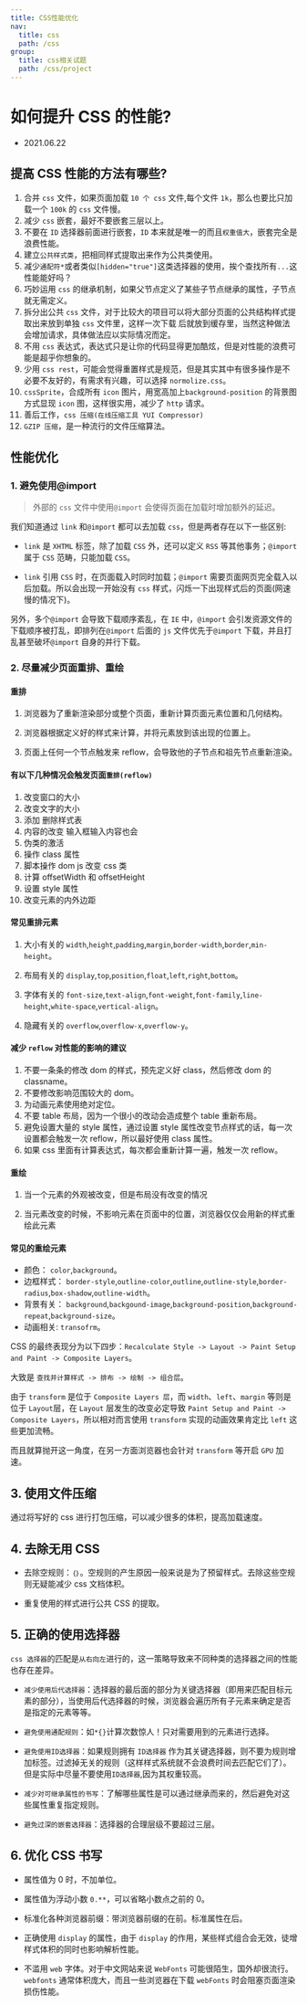 ```yaml
---
title: CSS性能优化
nav:
  title: css
  path: /css
group:
  title: css相关试题
  path: /css/project
---
```


# 如何提升 CSS 的性能?

- 2021.06.22

## 提高 CSS 性能的方法有哪些?

1. 合并 `css` 文件，如果页面加载 `10 个 css` 文件,每个文件 `1k`，那么也要比只加载一个 `100k` 的 `css` 文件慢。
2. 减少 `css` 嵌套，最好不要嵌套三层以上。
3. 不要在 `ID` 选择器前面进行嵌套，`ID` 本来就是唯一的而且`权重值大`，嵌套完全是浪费性能。
4. 建立`公共样式类`，把相同样式提取出来作为公共类使用。
5. 减少`通配符*`或者类似`[hidden="true"]`这类选择器的使用，挨个查找所有`...`这性能能好吗？
6. 巧妙运用 `css` 的继承机制，如果父节点定义了某些子节点继承的属性，子节点就无需定义。
7. 拆分出公共 `css` 文件，对于比较大的项目可以将大部分页面的公共结构样式提取出来放到单独 `css` 文件里，这样一次下载 后就放到缓存里，当然这种做法会增加请求，具体做法应以实际情况而定。
8. 不用 `css` 表达式，表达式只是让你的代码显得更加酷炫，但是对性能的浪费可能是超乎你想象的。
9. 少用 `css rest`，可能会觉得重置样式是规范，但是其实其中有很多操作是不必要不友好的，有需求有兴趣，可以选择 `normolize.css`。
10. `cssSprite`，合成所有 `icon` 图片，用宽高加上`background-position` 的背景图方式显现 `icon` 图，这样很实用，减少了 `http` 请求。
11. 善后工作，`css 压缩(在线压缩工具 YUI Compressor)`
12. `GZIP 压缩`，是一种流行的文件压缩算法。

## 性能优化

### 1. 避免使用@import

> 外部的 `css` 文件中使用`@import` 会使得页面在加载时增加额外的延迟。

我们知道通过 `link` 和`@import` 都可以去加载 `css`，但是两者存在以下一些区别:

- `link` 是 `XHTML` 标签，除了加载 `CSS` 外，还可以定义 `RSS` 等其他事务；`@import` 属于 `CSS` 范畴，只能加载 `CSS`。

- `link` 引用 `CSS` 时，在页面载入时同时加载；`@import` 需要页面网页完全载入以后加载。所以会出现一开始没有 `css` 样式，闪烁一下出现样式后的页面(网速慢的情况下)。

另外，多个`@import` 会导致下载顺序紊乱，在 `IE` 中，`@import` 会引发资源文件的下载顺序被打乱，即排列在`@import` 后面的 `js` 文件优先于`@import` 下载，并且打乱甚至破坏`@import` 自身的并行下载。

### 2. 尽量减少页面重排、重绘

#### 重排

1. 浏览器为了重新渲染部分或整个页面，重新计算页面元素位置和几何结构。

2. 浏览器根据定义好的样式来计算，并将元素放到该出现的位置上。

3. 页面上任何一个节点触发来 reflow，会导致他的子节点和祖先节点重新渲染。

#### 有以下几种情况会触发页面`重排(reflow)`

1. 改变窗口的大小
2. 改变文字的大小
3. 添加 删除样式表
4. 内容的改变 输入框输入内容也会
5. 伪类的激活
6. 操作 class 属性
7. 脚本操作 dom js 改变 css 类
8. 计算 offsetWidth 和 offsetHeight
9. 设置 style 属性
10. 改变元素的内外边距

#### 常见重排元素

1. 大小有关的 `width`,`height`,`padding`,`margin`,`border-width`,`border`,`min-height`。

2. 布局有关的 `display`,`top`,`position`,`float`,`left`,`right`,`bottom`。

3. 字体有关的 `font-size`,`text-align`,`font-weight`,`font-family`,`line-height`,`white-space`,`vertical-align`。

4. 隐藏有关的 `overflow`,`overflow-x`,`overflow-y`。

#### 减少 `reflow` 对性能的影响的建议

1. 不要一条条的修改 dom 的样式，预先定义好 class，然后修改 dom 的 classname。
2. 不要修改影响范围较大的 dom。
3. 为动画元素使用绝对定位。
4. 不要 table 布局，因为一个很小的改动会造成整个 table 重新布局。
5. 避免设置大量的 style 属性，通过设置 style 属性改变节点样式的话，每一次设置都会触发一次 reflow，所以最好使用 class 属性。
6. 如果 css 里面有计算表达式，每次都会重新计算一遍，触发一次 reflow。

#### 重绘

1. 当一个元素的外观被改变，但是布局没有改变的情况

2. 当元素改变的时候，不影响元素在页面中的位置，浏览器仅仅会用新的样式重绘此元素

#### 常见的重绘元素

- 颜色： `color`,`background`。
- 边框样式： `border-style`,`outline-color`,`outline`,`outline-style`,`border-radius`,`box-shadow`,`outline-width`。
- 背景有关： `background`,`backgound-image`,`background-position`,`background-repeat`,`background-size`。
- 动画相关: `transofrm`。

CSS 的最终表现分为以下四步：`Recalculate Style -> Layout -> Paint Setup and Paint -> Composite Layers`。

大致是 `查找并计算样式 -> 排布 -> 绘制 -> 组合层`。

由于 `transform` 是位于 `Composite Layers 层`，而 `width`、`left`、`margin` 等则是位于 `Layout`层，在 `Layout` 层发生的改变必定导致 `Paint Setup and Paint -> Composite Layers`，所以相对而言使用 `transform` 实现的动画效果肯定比 `left` 这些更加流畅。

而且就算抛开这一角度，在另一方面浏览器也会针对 `transform` 等开启 `GPU` 加速。

## 3. 使用文件压缩

通过将写好的 css 进行打包压缩，可以减少很多的体积，提高加载速度。

## 4. 去除无用 CSS

- 去除空规则：`｛｝`。空规则的产生原因一般来说是为了预留样式。去除这些空规则无疑能减少 css 文档体积。

- 重复使用的样式进行公共 CSS 的提取。

## 5. 正确的使用选择器

`css 选择器`的匹配是`从右向左`进行的，这一策略导致来不同种类的选择器之间的性能也存在差异。

- `减少使用后代选择器`：选择器的最后面的部分为关键选择器（即用来匹配目标元素的部分），当使用后代选择器的时候，浏览器会遍历所有子元素来确定是否是指定的元素等等。

- `避免使用通配规则`：如`*{}`计算次数惊人！只对需要用到的元素进行选择。

- `避免使用ID选择器`：如果规则拥有 `ID选择器` 作为其关键选择器，则不要为规则增加标签。过滤掉无关的规则（这样样式系统就不会浪费时间去匹配它们了）。但是实际中尽量不要使用`ID选择器`,因为其权重较高。

- `减少对可继承属性的书写`：了解哪些属性是可以通过继承而来的，然后避免对这些属性重复指定规则。

- `避免过深的嵌套选择器`：选择器的合理层级不要超过三层。

## 6. 优化 CSS 书写

- 属性值为 0 时，不加单位。

- 属性值为浮动小数 `0.**`，可以省略小数点之前的 0。

- 标准化各种浏览器前缀：带浏览器前缀的在前。标准属性在后。

- 正确使用 `display` 的属性，由于 `display` 的作用，某些样式组合会无效，徒增样式体积的同时也影响解析性能。

- 不滥用 `web` 字体。对于中文网站来说 `WebFonts` 可能很陌生，国外却很流行。`webfonts` 通常体积庞大，而且一些浏览器在下载 `webFonts` 时会阻塞页面渲染损伤性能。
